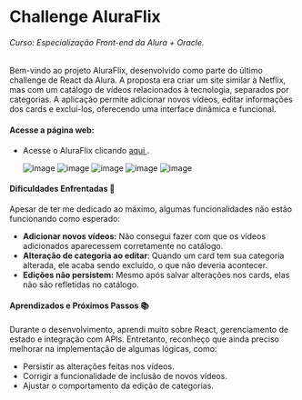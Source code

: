 # Challenge AluraFlix
###### Curso: Especialização Front-end da Alura + Oracle.
Bem-vindo ao projeto AluraFlix, desenvolvido como parte do último challenge de React da Alura. A proposta era criar um site similar à Netflix, mas com um catálogo de vídeos relacionados à tecnologia, separados por categorias. A aplicação permite adicionar novos vídeos, editar informações dos cards e excluí-los, oferecendo uma interface dinâmica e funcional.


#### Acesse a página web:
* Acesse o AluraFlix clicando [aqui ](https://alura-flix-two-azure.vercel.app/).
  
  ![image](https://github.com/user-attachments/assets/49514216-9f9d-4d23-8b6c-c877da5e4a38)
  ![image](https://github.com/user-attachments/assets/2d64bb17-707b-40ee-8782-966db955ebde)
  ![image](https://github.com/user-attachments/assets/f0ad73a8-6956-4698-922c-03ff64bf9d57)
  ![image](https://github.com/user-attachments/assets/52ad3799-0b33-4da1-89e5-85d64eed2e87)
  ![image](https://github.com/user-attachments/assets/90713606-f367-4413-85dd-1a18d52b3aed)


#### Dificuldades Enfrentadas 🚧
Apesar de ter me dedicado ao máximo, algumas funcionalidades não estão funcionando como esperado:
- **Adicionar novos vídeos:** Não consegui fazer com que os vídeos adicionados aparecessem corretamente no catálogo.
- **Alteração de categoria ao editar**: Quando um card tem sua categoria alterada, ele acaba sendo excluído, o que não deveria acontecer.
- **Edições não persistem:** Mesmo após salvar alterações nos cards, elas não são refletidas no catálogo.


#### Aprendizados e Próximos Passos 📚
Durante o desenvolvimento, aprendi muito sobre React, gerenciamento de estado e integração com APIs. Entretanto, reconheço que ainda preciso melhorar na implementação de algumas lógicas, como:
* Persistir as alterações feitas nos vídeos.
* Corrigir a funcionalidade de inclusão de novos vídeos.
* Ajustar o comportamento da edição de categorias.
